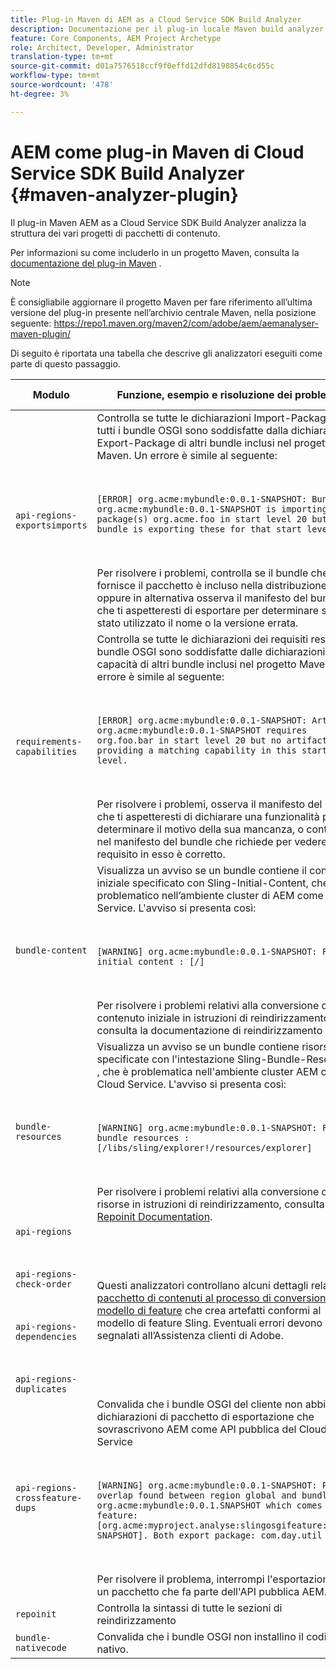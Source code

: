```yaml
---
title: Plug-in Maven di AEM as a Cloud Service SDK Build Analyzer
description: Documentazione per il plug-in locale Maven build analyzer
feature: Core Components, AEM Project Archetype
role: Architect, Developer, Administrator
translation-type: tm+mt
source-git-commit: d01a7576518ccf9f0effd12dfd8198854c6cd55c
workflow-type: tm+mt
source-wordcount: '478'
ht-degree: 3%

---
```



# AEM come plug-in Maven di Cloud Service SDK Build Analyzer {#maven-analyzer-plugin}

Il plug-in Maven AEM as a Cloud Service SDK Build Analyzer analizza la struttura dei vari progetti di pacchetti di contenuto.

Per informazioni su come includerlo in un progetto Maven, consulta la [documentazione del plug-in Maven](https://github.com/adobe/aemanalyser-maven-plugin/blob/main/aemanalyser-maven-plugin/README.md) .

>[!NOTE]
>
>È consigliabile aggiornare il progetto Maven per fare riferimento all’ultima versione del plug-in presente nell’archivio centrale Maven, nella posizione seguente: https://repo1.maven.org/maven2/com/adobe/aem/aemanalyser-maven-plugin/

Di seguito è riportata una tabella che descrive gli analizzatori eseguiti come parte di questo passaggio. <!-- Note that some are executed in the local SDK, while others are only executed during the Cloud Manager pipeline deployment. -->

| Modulo | Funzione, esempio e risoluzione dei problemi | SDK locale | Cloud Manager |
|---|---|---|---|
| `api-regions-exportsimports` | Controlla se tutte le dichiarazioni Import-Package di tutti i bundle OSGI sono soddisfatte dalla dichiarazione Export-Package di altri bundle inclusi nel progetto Maven. Un errore è simile al seguente: <p> </p> `[ERROR] org.acme:mybundle:0.0.1-SNAPSHOT: Bundle org.acme:mybundle:0.0.1-SNAPSHOT is importing package(s) org.acme.foo in start level 20 but no bundle is exporting these for that start level.`<p> </p>Per risolvere i problemi, controlla se il bundle che fornisce il pacchetto è incluso nella distribuzione oppure in alternativa osserva il manifesto del bundle che ti aspetteresti di esportare per determinare se è stato utilizzato il nome o la versione errata. | Sì | Sì |
| `requirements-capabilities` | Controlla se tutte le dichiarazioni dei requisiti rese nei bundle OSGI sono soddisfatte dalle dichiarazioni delle capacità di altri bundle inclusi nel progetto Maven. Un errore è simile al seguente: <p> </p> `[ERROR] org.acme:mybundle:0.0.1-SNAPSHOT: Artifact org.acme:mybundle:0.0.1-SNAPSHOT requires org.foo.bar in start level 20 but no artifact is providing a matching capability in this start level.`<p> </p> Per risolvere i problemi, osserva il manifesto del bundle che ti aspetteresti di dichiarare una funzionalità per determinare il motivo della sua mancanza, o controlla nel manifesto del bundle che richiede per vedere che il requisito in esso è corretto. | Sì | Sì |
| `bundle-content` | Visualizza un avviso se un bundle contiene il contenuto iniziale specificato con Sling-Initial-Content, che è problematico nell’ambiente cluster di AEM come Cloud Service. L&#39;avviso si presenta così: <p> </p> `[WARNING] org.acme:mybundle:0.0.1-SNAPSHOT: Found initial content : [/]` <p> </p>Per risolvere i problemi relativi alla conversione del contenuto iniziale in istruzioni di reindirizzamento, consulta la documentazione di reindirizzamento . | Sì | Sì |
| `bundle-resources` | Visualizza un avviso se un bundle contiene risorse specificate con l&#39;intestazione Sling-Bundle-Resources , che è problematica nell&#39;ambiente cluster AEM come Cloud Service. L&#39;avviso si presenta così:<p> </p> `[WARNING] org.acme:mybundle:0.0.1-SNAPSHOT: Found bundle resources : [/libs/sling/explorer!/resources/explorer]`<p> </p> Per risolvere i problemi relativi alla conversione delle risorse in istruzioni di reindirizzamento, consulta [Repoinit Documentation](https://experienceleague.adobe.com/docs/experience-manager-cloud-service/implementing/developing/aem-project-content-package-structure.html?lang=en#repo-init). | Sì | Sì |
| `api-regions`<p> </p>`api-regions-check-order`<p> </p>`api-regions-dependencies`<p> </p>`api-regions-duplicates` | Questi analizzatori controllano alcuni dettagli relativi al [pacchetto di contenuti al processo di conversione del modello di feature](https://experienceleague.adobe.com/docs/experience-manager-cloud-service/implementing/deploying/overview.html?lang=en#deploying) che crea artefatti conformi al modello di feature Sling. Eventuali errori devono essere segnalati all’Assistenza clienti di Adobe. | Sì | Sì |
| `api-regions-crossfeature-dups` | Convalida che i bundle OSGI del cliente non abbiano dichiarazioni di pacchetto di esportazione che sovrascrivono AEM come API pubblica del Cloud Service<p> </p>`[WARNING] org.acme:mybundle:0.0.1-SNAPSHOT: Package overlap found between region global and bundle org.acme:mybundle:0.0.1.SNAPSHOT which comes from feature: [org.acme:myproject.analyse:slingosgifeature:0.0.1-SNAPSHOT]. Both export package: com.day.util`<p> </p>Per risolvere il problema, interrompi l&#39;esportazione di un pacchetto che fa parte dell&#39;API pubblica AEM. | Sì | Sì |
| `repoinit` | Controlla la sintassi di tutte le sezioni di reindirizzamento | Sì | Sì |
| `bundle-nativecode` | Convalida che i bundle OSGI non installino il codice nativo. | Sì | Sì |